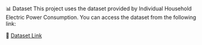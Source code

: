 📊 Dataset
This project uses the dataset provided by Individual Household Electric Power Consumption.
You can access the dataset from the following link:

🔗 [Dataset Link ](https://archive.ics.uci.edu/dataset/235/individual+household+electric+power+consumption)
